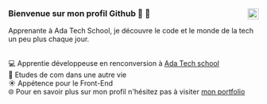 ### Bienvenue sur mon profil Github :dizzy: :dizzy:<a href="https://www.linkedin.com/in/hortense-laclavi%C3%A8re-b02654151/" target="_blank" rel="nofollow"><img align="right" alt="Hortense Linkedin" width="22px" src="https://cdn.jsdelivr.net/npm/simple-icons@v3/icons/linkedin.svg" /><a/>

Apprenante à Ada Tech School, je découvre le code et le monde de la tech un peu plus chaque jour.

<br> :computer: Apprentie développeuse en renconversion à [Ada Tech school](https://adatechschool.fr/) 
<br> :memo: Etudes de com dans une autre vie 
<br> :sunny: Appétence pour le Front-End
<br> :globe_with_meridians: Pour en savoir plus sur mon profil n'hésitez pas à visiter [mon portfolio](https://portfolio-hortenselaclaviere.vercel.app/)


